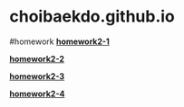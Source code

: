 # choibaekdo.github.io

#homework
[**homework2-1**](https://choibaekdo.github.io/homework2-1.html)

[**homework2-2**](https://choibaekdo.github.io/homework2-2.html)

[**homework2-3**](https://choibaekdo.github.io/homework2-3.html)

[**homework2-4**](https://choibaekdo.github.io/homework2-4.html)
